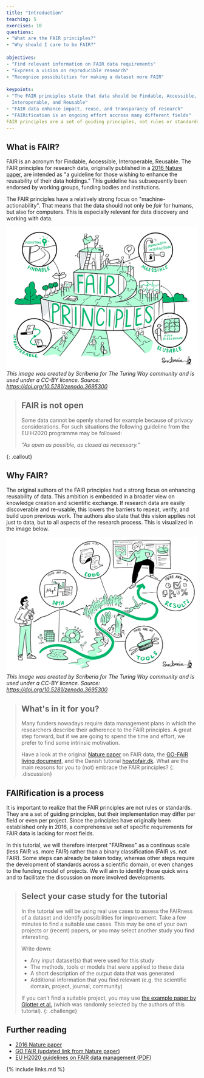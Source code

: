 ```yaml
---
title: "Introduction"
teaching: 5
exercises: 10
questions:
- "What are the FAIR principles?"
- "Why should I care to be FAIR?"

objectives:
- "Find relevant information on FAIR data requirements"
- "Express a vision on reproducible research"
- "Recognize possibilities for making a dataset more FAIR"

keypoints:
- "The FAIR principles state that data should be Findable, Accessible,
  Interoperable, and Reusable"
- "FAIR data enhance impact, reuse, and transparancy of research"
- "FAIRification is an ongoing effort accross many different fields"
FAIR principles are a set of guiding principles, not rules or standards. 
---
```


## What is FAIR?

FAIR is an acronym for Findable, Accessible, Interoperable, Reusable.
The FAIR principles for research data, originally published in a [2016 Nature
paper](https://doi.org/10.1038/sdata.2016.18), are intended as "a guideline for
those wishing to enhance the reusability of their data holdings." This guideline
has subsequently been endorsed by working groups, funding bodies and
institutions.

The FAIR principles have a relatively strong focus on "machine-actionability".
That means that the data should not only be *fair* for humans,
but also for computers. This is especially relevant for data discovery and working with data.

![FAIR principles illustration by Scriberia](../fig/FAIRPrinciples.jpg) *This
image was created by Scriberia for The Turing Way community and is used under a
CC-BY licence. Source: <https://doi.org/10.5281/zenodo.3695300>*

> ## FAIR is not open
>
> Some data cannot be openly shared for example because of privacy considerations.
> For such situations the following guideline from the EU H2020 programme may be followed:
>
> *"As open as possible, as closed as necessary."*
>
{: .callout}

## Why FAIR?

The original authors of the FAIR principles had a strong focus on enhancing
reusability of data. This ambition is embedded in a broader view on knowledge
creation and scientific exchange. If research data are easily discoverable and
re-usable, this lowers the barriers to repeat, verify, and build upon previous
work. The authors also state that this vision applies not just to data, but to
all aspects of the research process. This is visualized in the image below.

![Reproducibility illustration by Scriberia](../fig/ReproducibleJourney.jpg) *This
image was created by Scriberia for The Turing Way community and is used under a
CC-BY licence. Source: <https://doi.org/10.5281/zenodo.3695300>*

> ## What's in it for you?
>
> Many funders nowadays require data management plans in which the researchers
> describe their adherence to the FAIR principles. A great step forward, but if 
> we are going to spend the time and effort, we prefer to find some intrinsic 
> motivation.
>
> Have a look at the original [Nature paper]() on FAIR data, the [GO-FAIR
> living document](https://www.go-fair.org/fair-principles/), and the Danish
> tutorial [howtofair.dk](https://www.howtofair.dk/why-fair/). What are the main
> reasons for *you* to (not) embrace the FAIR principles?
{: .discussion}

## FAIRification is a process

It is important to realize that the FAIR principles are not rules or standards.
They are a set of guiding principles, but their implementation may differ per
field or even per project. Since the principles have originally been established
only in 2016, a comprehensive set of specific requirements for FAIR data is
lacking for most fields.

In this tutorial, we will therefore interpret "FAIRness" as a continous scale
(less FAIR vs. more FAIR) rather than a binary classification (FAIR vs. not FAIR).
Some steps can already be taken today, whereas other steps require the
development of standards across a scientific domain, or even changes to the funding model of projects. We will aim to identify
those quick wins and to facilitate the discussion on more involved developments.

> ## Select your case study for the tutorial
>
> In the tutorial we will be using real use cases to assess the FAIRness of a
> dataset and identify possibilities for improvement. Take a few minutes to find
> a suitable use cases. This may be one of your own projects or (recent) papers,
> or you may select another study you find interesting.
>
> Write down:
>
> - Any input dataset(s) that were used for this study
> - The methods, tools or models that were applied to these data
> - A short description of the output data that was generated
> - Additional information that you find relevant (e.g. the scientific domain,
>   project, journal, community)
>
> If you can't find a suitable project, you may use [the example paper by
> Glotter et al.](https://www.ncbi.nlm.nih.gov/pmc/articles/PMC4066535/) (which
> was randomly selected by the authors of this tutorial).
{: .challenge}

## Further reading

- [2016 Nature paper](https://doi.org/10.1038/sdata.2016.18)
- [GO FAIR (updated link from Nature paper)](https://www.go-fair.org/fair-principles/)
- [EU H2020 guidelines on FAIR data management (PDF)](https://ec.europa.eu/research/participants/data/ref/h2020/grants_manual/hi/oa_pilot/h2020-hi-oa-data-mgt_en.pdf)

{% include links.md %}
